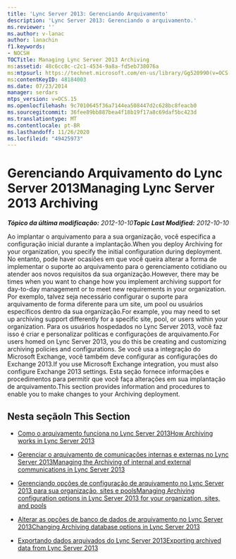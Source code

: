 ```yaml
---
title: 'Lync Server 2013: Gerenciando Arquivamento'
description: 'Lync Server 2013: Gerenciando o arquivamento.'
ms.reviewer: ''
ms.author: v-lanac
author: lanachin
f1.keywords:
- NOCSH
TOCTitle: Managing Lync Server 2013 Archiving
ms:assetid: 48c6cc8c-c2c1-4534-9a8a-fd5eb738076a
ms:mtpsurl: https://technet.microsoft.com/en-us/library/Gg520990(v=OCS.15)
ms:contentKeyID: 48184003
ms.date: 07/23/2014
manager: serdars
mtps_version: v=OCS.15
ms.openlocfilehash: 9c7010645f36a7144ea508447d2c628bc8feacb0
ms.sourcegitcommit: 36fee89bb887bea4f18b19f17a8c69daf5bc423d
ms.translationtype: MT
ms.contentlocale: pt-BR
ms.lasthandoff: 11/26/2020
ms.locfileid: "49425973"
---
```

# <a name="managing-lync-server-2013-archiving"></a><span data-ttu-id="7977f-103">Gerenciando Arquivamento do Lync Server 2013</span><span class="sxs-lookup"><span data-stu-id="7977f-103">Managing Lync Server 2013 Archiving</span></span>

<div data-xmlns="http://www.w3.org/1999/xhtml">

<div class="topic" data-xmlns="http://www.w3.org/1999/xhtml" data-msxsl="urn:schemas-microsoft-com:xslt" data-cs="https://msdn.microsoft.com/">

<div data-asp="https://msdn2.microsoft.com/asp">



</div>

<div id="mainSection">

<div id="mainBody"><span data-ttu-id="7977f-104">

<span> </span></span><span class="sxs-lookup"><span data-stu-id="7977f-104">

<span> </span></span></span>

<span data-ttu-id="7977f-105">_**Tópico da última modificação:** 2012-10-10_</span><span class="sxs-lookup"><span data-stu-id="7977f-105">_**Topic Last Modified:** 2012-10-10_</span></span>

<span data-ttu-id="7977f-106">Ao implantar o arquivamento para a sua organização, você especifica a configuração inicial durante a implantação.</span><span class="sxs-lookup"><span data-stu-id="7977f-106">When you deploy Archiving for your organization, you specify the initial configuration during deployment.</span></span> <span data-ttu-id="7977f-107">No entanto, pode haver ocasiões em que você queira alterar a forma de implementar o suporte ao arquivamento para o gerenciamento cotidiano ou atender aos novos requisitos da sua organização.</span><span class="sxs-lookup"><span data-stu-id="7977f-107">However, there may be times when you want to change how you implement archiving support for day-to-day management or to meet new requirements in your organization.</span></span> <span data-ttu-id="7977f-108">Por exemplo, talvez seja necessário configurar o suporte para arquivamento de forma diferente para um site, um pool ou usuários específicos dentro da sua organização.</span><span class="sxs-lookup"><span data-stu-id="7977f-108">For example, you may need to set up archiving support differently for a specific site, pool, or users within your organization.</span></span> <span data-ttu-id="7977f-109">Para os usuários hospedados no Lync Server 2013, você faz isso é criar e personalizar políticas e configurações de arquivamento.</span><span class="sxs-lookup"><span data-stu-id="7977f-109">For users homed on Lync Server 2013, you do this be creating and customizing archiving policies and configurations.</span></span> <span data-ttu-id="7977f-110">Se você usa a integração do Microsoft Exchange, você também deve configurar as configurações do Exchange 2013.</span><span class="sxs-lookup"><span data-stu-id="7977f-110">If you use Microsoft Exchange integration, you must also configure Exchange 2013 settings.</span></span> <span data-ttu-id="7977f-111">Esta seção fornece informações e procedimentos para permitir que você faça alterações em sua implantação de arquivamento.</span><span class="sxs-lookup"><span data-stu-id="7977f-111">This section provides information and procedures to enable you to make changes to your Archiving deployment.</span></span>

<div>

## <a name="in-this-section"></a><span data-ttu-id="7977f-112">Nesta seção</span><span class="sxs-lookup"><span data-stu-id="7977f-112">In This Section</span></span>

  - [<span data-ttu-id="7977f-113">Como o arquivamento funciona no Lync Server 2013</span><span class="sxs-lookup"><span data-stu-id="7977f-113">How Archiving works in Lync Server 2013</span></span>](lync-server-2013-how-archiving-works.md)

  - [<span data-ttu-id="7977f-114">Gerenciar o arquivamento de comunicações internas e externas no Lync Server 2013</span><span class="sxs-lookup"><span data-stu-id="7977f-114">Managing the Archiving of internal and external communications in Lync Server 2013</span></span>](lync-server-2013-managing-the-archiving-of-internal-and-external-communications.md)

  - [<span data-ttu-id="7977f-115">Gerenciando opções de configuração de arquivamento no Lync Server 2013 para sua organização, sites e pools</span><span class="sxs-lookup"><span data-stu-id="7977f-115">Managing Archiving configuration options in Lync Server 2013 for your organization, sites, and pools</span></span>](lync-server-2013-managing-archiving-configuration-options-for-your-organization-sites-and-pools.md)

  - [<span data-ttu-id="7977f-116">Alterar as opções de banco de dados de arquivamento no Lync Server 2013</span><span class="sxs-lookup"><span data-stu-id="7977f-116">Changing Archiving database options in Lync Server 2013</span></span>](lync-server-2013-changing-archiving-database-options.md)

  - [<span data-ttu-id="7977f-117">Exportando dados arquivados do Lync Server 2013</span><span class="sxs-lookup"><span data-stu-id="7977f-117">Exporting archived data from Lync Server 2013</span></span>](lync-server-2013-exporting-archived-data.md)

<span data-ttu-id="7977f-118"></div>

</div>

<span> </span>

</div>

</div>

</span><span class="sxs-lookup"><span data-stu-id="7977f-118"></div>

</div>

<span> </span>

</div>

</div>

</span></span></div>

